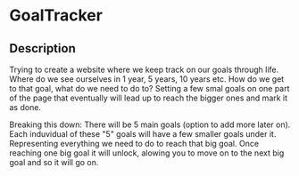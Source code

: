 # GoalTracker

## Description
Trying to create a website where we keep track on our goals through life.
Where do we see ourselves in 1 year, 5 years, 10 years etc.
How do we get to that goal, what do we need to do to?
Setting a few smal goals on one part of the page that eventually will lead up to reach the bigger ones and mark it as done.

Breaking this down:
There will be 5 main goals (option to add more later on).
Each induvidual of these "5" goals will have a few smaller goals under it.
Representing everything we need to do to reach that big goal.
Once reaching one big goal it will unlock, alowing you to move on to the next big goal and so it will go on.